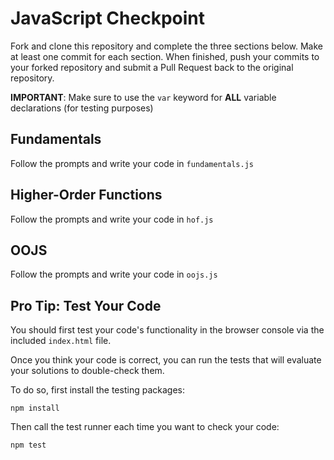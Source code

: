 # JavaScript Checkpoint
Fork and clone this repository and complete the three sections below. Make at least one commit for each section. When finished, push your commits to your forked repository and submit a Pull Request back to the original repository.

**IMPORTANT**: Make sure to use the `var` keyword for **ALL** variable declarations (for testing purposes)

## Fundamentals
Follow the prompts and write your code in `fundamentals.js`

## Higher-Order Functions
Follow the prompts and write your code in `hof.js`


## OOJS
Follow the prompts and write your code in `oojs.js`

## Pro Tip: Test Your Code

You should first test your code's functionality in the browser console via the included `index.html` file.  

Once you think your code is correct, you can run the tests that will evaluate your solutions to double-check them.

To do so, first install the testing packages:
```
npm install
```
Then call the test runner each time you want to check your code:
```
npm test
```
